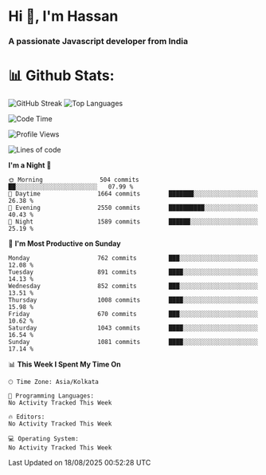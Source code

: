 # Hi 👋, I'm Hassan
### A passionate Javascript developer from India


# 📊 Github Stats:
![GitHub Streak](https://github-readme-streak-stats.herokuapp.com/?user=codeblooded47&theme=dracula&hide_border=false)
![Top Languages](https://github-readme-stats.vercel.app/api/top-langs/?username=codeblooded47&layout=compact&theme=dracula)



<!--START_SECTION:waka-->
![Code Time](http://img.shields.io/badge/Code%20Time-883%20hrs%201%20min-blue)

![Profile Views](http://img.shields.io/badge/Profile%20Views-1-blue)

![Lines of code](https://img.shields.io/badge/From%20Hello%20World%20I%27ve%20Written-24.3%20million%20lines%20of%20code-blue)

**I'm a Night 🦉** 

```text
🌞 Morning                504 commits         ██░░░░░░░░░░░░░░░░░░░░░░░   07.99 % 
🌆 Daytime                1664 commits        ███████░░░░░░░░░░░░░░░░░░   26.38 % 
🌃 Evening                2550 commits        ██████████░░░░░░░░░░░░░░░   40.43 % 
🌙 Night                  1589 commits        ██████░░░░░░░░░░░░░░░░░░░   25.19 % 
```
📅 **I'm Most Productive on Sunday** 

```text
Monday                   762 commits         ███░░░░░░░░░░░░░░░░░░░░░░   12.08 % 
Tuesday                  891 commits         ████░░░░░░░░░░░░░░░░░░░░░   14.13 % 
Wednesday                852 commits         ███░░░░░░░░░░░░░░░░░░░░░░   13.51 % 
Thursday                 1008 commits        ████░░░░░░░░░░░░░░░░░░░░░   15.98 % 
Friday                   670 commits         ███░░░░░░░░░░░░░░░░░░░░░░   10.62 % 
Saturday                 1043 commits        ████░░░░░░░░░░░░░░░░░░░░░   16.54 % 
Sunday                   1081 commits        ████░░░░░░░░░░░░░░░░░░░░░   17.14 % 
```


📊 **This Week I Spent My Time On** 

```text
🕑︎ Time Zone: Asia/Kolkata

💬 Programming Languages: 
No Activity Tracked This Week

🔥 Editors: 
No Activity Tracked This Week

💻 Operating System: 
No Activity Tracked This Week
```


 Last Updated on 18/08/2025 00:52:28 UTC
<!--END_SECTION:waka-->


